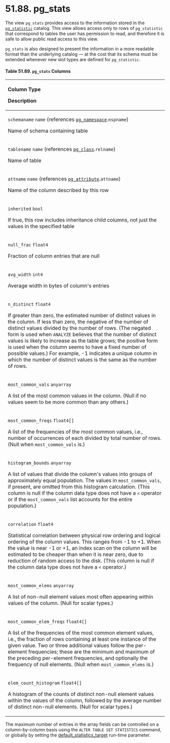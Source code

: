 # 51.88. pg\_stats

The view `pg_stats` provides access to the information stored in the [`pg_statistic`](https://www.postgresql.org/docs/13/catalog-pg-statistic.html) catalog. This view allows access only to rows of `pg_statistic` that correspond to tables the user has permission to read, and therefore it is safe to allow public read access to this view.

`pg_stats` is also designed to present the information in a more readable format than the underlying catalog — at the cost that its schema must be extended whenever new slot types are defined for `pg_statistic`.

#### **Table 51.89. `pg_stats` Columns**

<table>
  <thead>
    <tr>
      <th style="text-align:left">
        <p>Column Type</p>
        <p>Description</p>
      </th>
    </tr>
  </thead>
  <tbody>
    <tr>
      <td style="text-align:left">
        <p><code>schemaname</code>  <code>name</code> (references <a href="https://www.postgresql.org/docs/13/catalog-pg-namespace.html"><code>pg_namespace</code></a>.<code>nspname</code>)</p>
        <p>Name of schema containing table</p>
      </td>
    </tr>
    <tr>
      <td style="text-align:left">
        <p><code>tablename</code>  <code>name</code> (references <a href="https://www.postgresql.org/docs/13/catalog-pg-class.html"><code>pg_class</code></a>.<code>relname</code>)</p>
        <p>Name of table</p>
      </td>
    </tr>
    <tr>
      <td style="text-align:left">
        <p><code>attname</code>  <code>name</code> (references <a href="https://www.postgresql.org/docs/13/catalog-pg-attribute.html"><code>pg_attribute</code></a>.<code>attname</code>)</p>
        <p>Name of the column described by this row</p>
      </td>
    </tr>
    <tr>
      <td style="text-align:left">
        <p><code>inherited</code>  <code>bool</code>
        </p>
        <p>If true, this row includes inheritance child columns, not just the values
          in the specified table</p>
      </td>
    </tr>
    <tr>
      <td style="text-align:left">
        <p><code>null_frac</code>  <code>float4</code>
        </p>
        <p>Fraction of column entries that are null</p>
      </td>
    </tr>
    <tr>
      <td style="text-align:left">
        <p><code>avg_width</code>  <code>int4</code>
        </p>
        <p>Average width in bytes of column&apos;s entries</p>
      </td>
    </tr>
    <tr>
      <td style="text-align:left">
        <p><code>n_distinct</code>  <code>float4</code>
        </p>
        <p>If greater than zero, the estimated number of distinct values in the column.
          If less than zero, the negative of the number of distinct values divided
          by the number of rows. (The negated form is used when <code>ANALYZE</code> believes
          that the number of distinct values is likely to increase as the table grows;
          the positive form is used when the column seems to have a fixed number
          of possible values.) For example, -1 indicates a unique column in which
          the number of distinct values is the same as the number of rows.</p>
      </td>
    </tr>
    <tr>
      <td style="text-align:left">
        <p><code>most_common_vals</code>  <code>anyarray</code>
        </p>
        <p>A list of the most common values in the column. (Null if no values seem
          to be more common than any others.)</p>
      </td>
    </tr>
    <tr>
      <td style="text-align:left">
        <p><code>most_common_freqs</code>  <code>float4[]</code>
        </p>
        <p>A list of the frequencies of the most common values, i.e., number of occurrences
          of each divided by total number of rows. (Null when <code>most_common_vals</code> is.)</p>
      </td>
    </tr>
    <tr>
      <td style="text-align:left">
        <p><code>histogram_bounds</code>  <code>anyarray</code>
        </p>
        <p>A list of values that divide the column&apos;s values into groups of approximately
          equal population. The values in <code>most_common_vals</code>, if present,
          are omitted from this histogram calculation. (This column is null if the
          column data type does not have a <code>&lt;</code> operator or if the <code>most_common_vals</code> list
          accounts for the entire population.)</p>
      </td>
    </tr>
    <tr>
      <td style="text-align:left">
        <p><code>correlation</code>  <code>float4</code>
        </p>
        <p>Statistical correlation between physical row ordering and logical ordering
          of the column values. This ranges from -1 to +1. When the value is near
          -1 or +1, an index scan on the column will be estimated to be cheaper than
          when it is near zero, due to reduction of random access to the disk. (This
          column is null if the column data type does not have a <code>&lt;</code> operator.)</p>
      </td>
    </tr>
    <tr>
      <td style="text-align:left">
        <p><code>most_common_elems</code>  <code>anyarray</code>
        </p>
        <p>A list of non-null element values most often appearing within values of
          the column. (Null for scalar types.)</p>
      </td>
    </tr>
    <tr>
      <td style="text-align:left">
        <p><code>most_common_elem_freqs</code>  <code>float4[]</code>
        </p>
        <p>A list of the frequencies of the most common element values, i.e., the
          fraction of rows containing at least one instance of the given value. Two
          or three additional values follow the per-element frequencies; these are
          the minimum and maximum of the preceding per-element frequencies, and optionally
          the frequency of null elements. (Null when <code>most_common_elems</code> is.)</p>
      </td>
    </tr>
    <tr>
      <td style="text-align:left">
        <p><code>elem_count_histogram</code>  <code>float4[]</code>
        </p>
        <p>A histogram of the counts of distinct non-null element values within the
          values of the column, followed by the average number of distinct non-null
          elements. (Null for scalar types.)</p>
      </td>
    </tr>
  </tbody>
</table>

The maximum number of entries in the array fields can be controlled on a column-by-column basis using the `ALTER TABLE SET STATISTICS` command, or globally by setting the [default\_statistics\_target](https://www.postgresql.org/docs/13/runtime-config-query.html#GUC-DEFAULT-STATISTICS-TARGET) run-time parameter.


